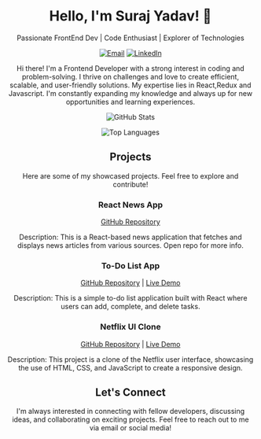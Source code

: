 <!-- Your Name -->
<h1 align="center">Hello, I'm Suraj Yadav! 👋</h1>

<!-- Your Introduction -->
<p align="center">
  Passionate FrontEnd Dev | Code Enthusiast | Explorer of Technologies
</p>

<!-- Badges or Icons -->
<p align="center">
  <a href="mailto:surajyadav27092001@gmail.com"><img src="https://img.shields.io/badge/Email-%23D14836.svg?&style=flat-square&logo=Gmail&logoColor=white" alt="Email"></a>
  <a href="https://www.linkedin.com/in/surajydv/"><img src="https://img.shields.io/badge/LinkedIn-%230077B5.svg?&style=flat-square&logo=LinkedIn&logoColor=white" alt="LinkedIn"></a>
</p>

<!-- About Me -->
<p align="center">
  Hi there! I'm a Frontend Developer with a strong interest in coding and problem-solving. I thrive on challenges and love to create efficient, scalable, and user-friendly solutions. My expertise lies in React,Redux and Javascript. I'm constantly expanding my knowledge and always up for new opportunities and learning experiences.
</p>

<!-- GitHub Stats -->
<p align="center">
  <img src="https://github-readme-stats.vercel.app/api?username=Suraj010927&show_icons=true&hide_border=true&theme=dark" alt="GitHub Stats">
</p>

<!-- Languages -->
<p align="center">
  <img src="https://github-readme-stats.vercel.app/api/top-langs/?username=Suraj010927&layout=compact&hide_border=true&theme=dark" alt="Top Languages">



</p>

</p>


<!-- Projects -->
<h2 align="center">Projects</h2>
<p align="center">
  Here are some of my showcased projects. Feel free to explore and contribute!
</p>

<!-- Project 1 -->
<h3 align="center">React News App</h3>
<p align="center">
  <a href="https://github.com/Suraj010927/React-News-App">GitHub Repository</a> 
</p>
<p align="center">
  Description: This is a React-based news application that fetches and displays news articles from various sources.
  Open repo for more info.
</p>

<!-- Project 2 -->
<h3 align="center">To-Do List App</h3>
<p align="center">
  <a href="https://github.com/Suraj010927/To-Do-List-App">GitHub Repository</a> |
  <a href="https://to-do-list-app-lac.vercel.app/">Live Demo</a>
</p>
<p align="center">
  Description: This is a simple to-do list application built with React where users can add, complete, and delete tasks.
</p>

<!-- Project 3 -->
<h3 align="center">Netflix UI Clone</h3>
<p align="center">
  <a href="https://github.com/Suraj010927/Netflix-UI-Clone">GitHub Repository</a> |
  <a href="https://netflix-ui-clone-tau.vercel.app/">Live Demo</a>
</p>
<p align="center">
  Description: This project is a clone of the Netflix user interface, showcasing the use of HTML, CSS, and JavaScript to create a responsive design.
</p>


<!-- Contact Me -->
<h2 align="center">Let's Connect</h2>
<p align="center">
  I'm always interested in connecting with fellow developers, discussing ideas, and collaborating on exciting projects. Feel free to reach out to me via email or social media!
</p>

